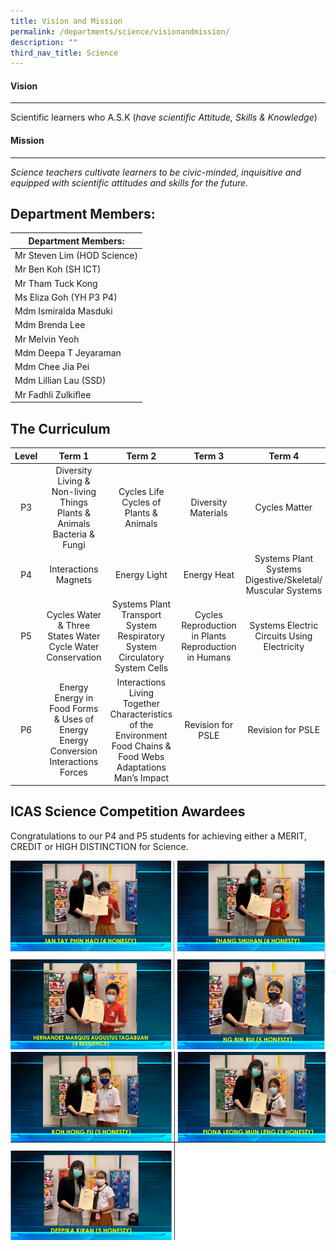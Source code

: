 ```yaml
---
title: Vision and Mission
permalink: /departments/science/visionandmission/
description: ""
third_nav_title: Science
---
```



#### Vision
------

Scientific learners who A.S.K (_have scientific Attitude, Skills &amp; Knowledge_)

#### Mission
-------

_Science teachers cultivate learners to be civic-minded, inquisitive and equipped with scientific attitudes and skills for the future._

## Department Members:

| Department Members: |
|---|
| Mr Steven Lim (HOD Science) |
| Mr Ben Koh (SH ICT) |
| Mr Tham Tuck Kong |
| Ms Eliza Goh (YH P3 P4) |
| Mdm Ismiralda Masduki |
| Mdm Brenda Lee |
| Mr Melvin Yeoh |
| Mdm Deepa T Jeyaraman |
| Mdm Chee Jia Pei |
| Mdm Lillian Lau (SSD) |
| Mr Fadhli Zulkiflee |
			

## The Curriculum

| Level | Term 1 | Term 2 | Term 3 | Term 4 |
|:---:|:---:|:---:|:---:|:---:|
| P3 | Diversity Living & Non-living Things  Plants & Animals  Bacteria & Fungi | Cycles Life Cycles of Plants & Animals | Diversity Materials | Cycles Matter |
| P4 | Interactions Magnets | Energy Light | Energy Heat | Systems Plant Systems  Digestive/Skeletal/ Muscular Systems |
| P5 | Cycles Water & Three States  Water Cycle  Water Conservation | Systems Plant Transport System  Respiratory System  Circulatory System Cells | Cycles Reproduction in Plants  Reproduction in Humans | Systems Electric Circuits  Using Electricity |
| P6 | Energy  Energy in Food  Forms & Uses of Energy  Energy Conversion  Interactions Forces | Interactions Living Together  Characteristics of the Environment  Food Chains & Food Webs  Adaptations  Man’s Impact | Revision for PSLE | Revision for PSLE |

## ICAS Science Competition Awardees

Congratulations to our P4 and P5 students for achieving either a MERIT, CREDIT or HIGH DISTINCTION for Science.

<img src="/images/science1.png" alt="">
<img src="/images/science2.png" alt="">